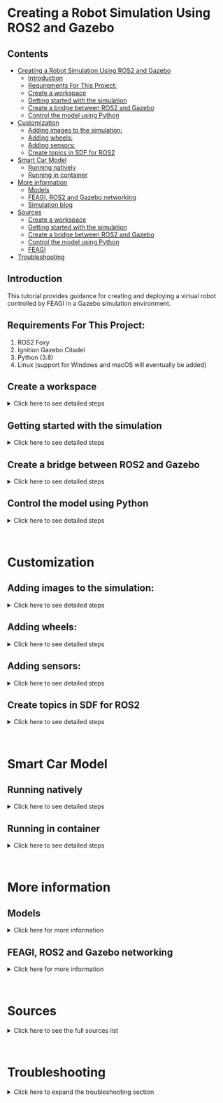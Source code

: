 # Creating a Robot Simulation Using ROS2 and Gazebo

## Contents
- [Creating a Robot Simulation Using ROS2 and Gazebo](#creating-a-robot-simulation-using-ros2-and-gazebo)
  * [Introduction](#introduction)
  * [Requirements For This Project:](#requirements-for-this-project-)
  * [Create a workspace](#create-a-workspace)
  * [Getting started with the simulation](#getting-started-with-the-simulation)
  * [Create a bridge between ROS2 and Gazebo](#create-a-bridge-between-ros2-and-gazebo)
  * [Control the model using Python](#control-the-model-using-python)
- [Customization](#customization)
  * [Adding images to the simulation:](#adding-images-to-the-simulation-)
  * [Adding wheels:](#adding-wheels-)
  * [Adding sensors:](#adding-sensors-)
  * [Create topics in SDF for ROS2](#create-topics-in-sdf-for-ros2)
- [Smart Car Model](#smart-car-model)
  * [Running natively](#running-natively)
  * [Running in container](#running-in-container)
- [More information](#more-information)
  * [Models](#models)
  * [FEAGI, ROS2 and Gazebo networking](#feagi--ros2-and-gazebo-networking)
  * [Simulation blog](#simulation-blog)
- [Sources](#sources)
  * [Create a workspace](#create-a-workspace-1)
  * [Getting started with the simulation](#getting-started-with-the-simulation-1)
  * [Create a bridge between ROS2 and Gazebo](#create-a-bridge-between-ros2-and-gazebo-1)
  * [Control the model using Python](#control-the-model-using-python-1)
  * [FEAGI](#feagi)
- [Troubleshooting](#troubleshooting)

## Introduction
This tutorial provides guidance for creating and deploying a virtual robot controlled by FEAGI in a Gazebo simulation environment. 

## Requirements For This Project:
1. ROS2 Foxy
2. Ignition Gazebo Citadel
3. Python (3.8)
4. Linux (support for Windows and macOS will eventually be added)

## Create a workspace
<details>
<summary> Click here to see detailed steps </summary>

 1. `source /opt/ros/foxy/setup.bash`
 2. `mkdir -p my_first_ws/src`
 3. `cd my_first_ws/src`
 4. `ros2 pkg create --build-type ament_python my_first_robot`
 5. `cd my_first_robot/`
 6. `cd my_first_robot/` (again)
 7. `touch helloworld_test.py`
 8. `chmod a+x helloworld_test.py`
 9. Paste the following in `helloworld_test.py`:
    
    ```
    import rclpy
    from rclpy.node import Node
    from std_msgs.msg import String
    
    
    class MinimalPublisher(Node):
    
        def __init__(self):
            super().__init__('minimal_publisher')
            self.publisher_ = self.create_publisher(String, 'topic', 10)
            timer_period = 0.5  # seconds
            self.timer = self.create_timer(timer_period, self.timer_callback)
            self.i = 0
    
        def timer_callback(self):
            msg = String()
            msg.data = 'Hello World: %d' % self.i
            self.publisher_.publish(msg)
            self.get_logger().info('Publishing: "%s"' % msg.data)
            self.i += 1
    
    
    def main(args=None):
        rclpy.init(args=args)
    
        minimal_publisher = MinimalPublisher()
    
        rclpy.spin(minimal_publisher)
    
        # Destroy the node explicitly
        # (optional - otherwise it will be done automatically
        # when the garbage collector destroys the node object)
        minimal_publisher.destroy_node()
        rclpy.shutdown()
    
    
    if __name__ == '__main__':
        main()
    ```

 10. Update `package.xml` by pasting the following under `<license>TODO: License declaration</license>`:

      ```
      <exec_depend>rclpy</exec_depend>
      <exec_depend>std_msgs</exec_depend>
      ```
      
      `package.xml` should look like this:
      ```
      <?xml version="1.0"?>
      <?xml-model href="http://download.ros.org/schema/package_format3.xsd" schematypens="http://www.w3.org/2001/XMLSchema"?>
      <package format="3">
        <name>my_first_robot</name>
        <version>0.0.0</version>
        <description>TODO: Package description</description>
        <maintainer email="your_email">you</maintainer>
        <license>TODO: License declaration</license>
      
        <exec_depend>rclpy</exec_depend>
        <exec_depend>std_msgs</exec_depend>
      
        <test_depend>ament_copyright</test_depend>
        <test_depend>ament_flake8</test_depend>
        <test_depend>ament_pep257</test_depend>
        <test_depend>python3-pytest</test_depend>
      
        <export>
          <build_type>ament_python</build_type>
        </export>
      </package>
      ```
    
 11. Add the following to `setup.py`:
      ```
          entry_points={
              'console_scripts': [
                  'hello_world = my_first_robot.helloworld_test:main',
              ],
      ```
      
      `setup.py` should look like this:

      ```
      from setuptools import setup
      
      package_name = 'my_first_robot'
      
      setup(
          name=package_name,
          version='0.0.0',
          packages=[package_name],
          data_files=[
              ('share/ament_index/resource_index/packages',
                  ['resource/' + package_name]),
              ('share/' + package_name, ['package.xml']),
          ],
          install_requires=['setuptools'],
          zip_safe=True,
          maintainer='you',
          maintainer_email='your email',
          description='TODO: Package description',
          license='TODO: License declaration',
          tests_require=['pytest'],
          entry_points={
              'console_scripts': [
                  'hello_world = my_first_robot.helloworld_test:main',
              ],
          },
      )
      
      ```

 12. Add the following to `setup.cfg` if it is not present:

      ```
      [develop]
      script-dir=$base/lib/my_first_robot
      [install]
      install-scripts=$base/lib/my_first_robot
      ```
    
 13. `colcon build --symlink-install`
 14. `source install/setup.bash`
 15. `ros2 run my_first_robot hello_world`
</details>

## Getting started with the simulation
<details>
<summary> Click here to see detailed steps </summary>

There are two important aspects of an SDF file: the world and the model. The world is the enviroment you created for the model, which is a robotic car in this example.

To learn more about creating Gazebo worlds and models, visit the following resources:

1. [World](https://ignitionrobotics.org/docs/citadel/sdf_worlds)
2. [Model](https://ignitionrobotics.org/docs/citadel/building_robot)

To start with create your own robot inside your workspace:
1. `cd ~/my_first_ws/src/my_first_robot`
2. `mkdir -p models/SDF`
3. `cd ~/my_first_ws/src/my_first_robot/models/SDF/`
4. `touch my_model.sdf`
5. Paste this under left wheel joint:
    ```
                    <plugin
                          filename="ignition-gazebo-joint-position-controller-system"
                          name="ignition::gazebo::systems::JointPositionController">
                          <joint_name>left_wheel_joint</joint_name>
                          <topic>left_wheel_joint</topic>
                    </plugin>
    ```
6. Paste this under right wheel joint:
    ```
                    <plugin
                          filename="ignition-gazebo-joint-position-controller-system"
                          name="ignition::gazebo::systems::JointPositionController">
                          <joint_name>right_wheel_joint</joint_name>
                          <topic>right_wheel_joint</topic>
                    </plugin>
    ```
7. `ign gazebo -r my_model.sdf`
8. Open the "Joint Position Controller" by clicking the icon shown in the following image:

    ![image](_static/location_three_dots.png)

9. Click on "vehicle_blue"

    ![image](_static/click_blue.png)

10. Ensure clicking on "vehicle_blue" produces a window similar to the following:

    ![image](_static/joint_controller_dsplay.png)
</details>

## Create a bridge between ROS2 and Gazebo
<details>
<summary> Click here to see detailed steps </summary>

 1. `cd ~/my_first_ws/src/my_first_robot`
 2. `mkdir launch`
 3. `touch first_robot.launch.py`
 4. `touch ign_gazebo.launch.py`
 5. Paste the following code into `ign_gazebo.launch.py`:
    ```
    # Copyright 2020 Open Source Robotics Foundation, Inc.
    #
    # Licensed under the Apache License, Version 2.0 (the "License");
    # you may not use this file except in compliance with the License.
    # You may obtain a copy of the License at
    #
    #     http://www.apache.org/licenses/LICENSE-2.0
    #
    # Unless required by applicable law or agreed to in writing, software
    # distributed under the License is distributed on an "AS IS" BASIS,
    # WITHOUT WARRANTIES OR CONDITIONS OF ANY KIND, either express or implied.
    # See the License for the specific language governing permissions and
    # limitations under the License.

    """Launch Ignition Gazebo with command line arguments."""

    from os import environ

    from launch import LaunchDescription
    from launch.actions import DeclareLaunchArgument
    from launch.actions import ExecuteProcess
    from launch.substitutions import LaunchConfiguration


    def generate_launch_description():
        env = {'IGN_GAZEBO_SYSTEM_PLUGIN_PATH':
              ':'.join([environ.get('IGN_GAZEBO_SYSTEM_PLUGIN_PATH', default=''),
                        environ.get('LD_LIBRARY_PATH', default='')])}

        return LaunchDescription([
            DeclareLaunchArgument('ign_args', default_value='',
                                  description='Arguments to be passed to Ignition Gazebo'),
            ExecuteProcess(
                cmd=['ign gazebo',
                    LaunchConfiguration('ign_args'),
                    ],
                output='screen',
                additional_env=env,
                shell=True
            )
        ])

    ```
6. Paste the following into `first_robot.launch.py`:
    ```
    import os

    from ament_index_python.packages import get_package_share_directory

    from launch import LaunchDescription
    from launch.actions import IncludeLaunchDescription
    from launch.launch_description_sources import PythonLaunchDescriptionSource

    from launch_ros.actions import Node


    def generate_launch_description():
        pkg_ros_ign_gazebo = get_package_share_directory('my_first_robot')

        ign_gazebo = IncludeLaunchDescription(
            PythonLaunchDescriptionSource(
                os.path.join(pkg_ros_ign_gazebo, 'launch', 'ign_gazebo.launch.py')),
            launch_arguments={
                'ign_args': '-r models/SDF/my_model.sdf'
            }.items(),
        )

        # Bridge
        bridge = Node(
            package='ros_ign_bridge',
            executable='parameter_bridge',
            arguments=['/left_wheel_joint@std_msgs/msg/Float64@ignition.msgs.Double',
                      '/right_wheel_joint@std_msgs/msg/Float64@ignition.msgs.Double',
                      ],
            output='screen'
        )

        return LaunchDescription([
            ign_gazebo,
            bridge,
        ])


    ```
7. `cd ~/my_first_ws/src/my_first_robot`
8. `touch CMakeLists.txt`
9. Paste the following into `CMakeLists.txt`:
    ```
    cmake_minimum_required(VERSION 3.5)

    project(my_first_robot)

    find_package(ament_cmake REQUIRED)

    install(
      DIRECTORY
        launch/
      DESTINATION share/${PROJECT_NAME}/launch
    )

    install(
      DIRECTORY
        models/
      DESTINATION share/${PROJECT_NAME}/models
    )

    ament_package()
    ```

10. Update `package.xml` with the following under `<license>`:
    ```
    <buildtool_depend>ament_cmake</buildtool_depend>
    <buildtool_depend>ament_cmake_python</buildtool_depend>

      <!-- Edifice -->
      <exec_depend condition="$IGNITION_VERSION == edifice">ignition-gazebo5</exec_depend>
      <!-- Dome -->
      <exec_depend condition="$IGNITION_VERSION == dome">ignition-gazebo4</exec_depend>
      <!-- Citadel (default) -->
      <exec_depend condition="$IGNITION_VERSION == citadel">ignition-gazebo3</exec_depend>
      <exec_depend condition="$IGNITION_VERSION == ''">ignition-gazebo3</exec_depend>

    ```
11. Add these lines under `<exec_depend>` (in `package.xml`):
    ```
      <exec_depend>ros_ign_bridge</exec_depend>
      <exec_depend>ros_ign_gazebo</exec_depend>
    ```

12. Add these lines above `<export>` (in `package.xml`):
    ```
      <depend condition="$IGNITION_VERSION == citadel">ignition-msgs5</depend>
      <depend condition="$IGNITION_VERSION == citadel">ignition-transport8</depend>
    ```
13. Swap `<build_type>ament_python</build_type>` with `<build_type>ament_cmake</build_type>` (in `package.xml`).
14. `sudo rm -R install/ log/ build/`
15. `colcon build --symlink-install`
16. `source install/setup.bash`
17. `ros2 launch my_first_robot first_robot.launch.py`
18. Open a new terminal and run `source install/setup.bash`
19. `ros2 topic list`    

The output of the previous command should be similar to:    

```
/left_wheel_joint
/parameter_events
/right_wheel_joint
/rosout
```
</details>

## Control the model using Python
<details>
<summary> Click here to see detailed steps </summary>

1. `cd ~/my_first_ws/src/my_first_robot`
2. Paste the following inside `helloworld_test.py`:
    ```
    #!/usr/bin/env python3

    import sys
    import time
    import geometry_msgs.msg
    import std_msgs.msg
    import rclpy

    rclpy.init()
    node = rclpy.create_node('test')
    left = node.create_publisher(std_msgs.msg.Float64, '/left_wheel_joint', 10)
    right = node.create_publisher(std_msgs.msg.Float64, '/right_wheel_joint', 10)
    global bank_number
    bank_number = float(0) ## Holds the total value


    def move_wheels(random_number):
        global bank_number
        value = std_msgs.msg.Float64()
        value.data = float(random_number)
        hold_number = bank_number
        for x in range(int(random_number)):
            hold_number += 1
            value.data = float(hold_number)
            right.publish(value)
            left.publish(value)

    if __name__ == '__main__':
        while True:
            print("Please put your input between 0 to 100")
            value = input()
            move_wheels(float(value))
    ```
3. In one terminal, enter: `ros2 launch my_first_robot first_robot.launch.py`
4. In a different terminal, enter: `ros2 run my_first_robot helloworld_test.py`, then enter `5`. 

The robot should move forward and backward indefinitely due to the lack of mass and friction parameters defined in the SDF file.
</details>

&nbsp;
# Customization
## Adding images to the simulation:
<details>
  <summary>Click here to see detailed steps</summary>

Gazebo is using `<material><pbr><metal></metal></pbr></material>` tags to facilitate adding images. See the example from our current file:
```
          <material>
            <ambient>0.8 0.8 0.8 1</ambient>
            <diffuse>0.8 0.8 0.8 1</diffuse>
            <specular>1 0.8 0.8 1</specular>
            <pbr>
                <metal>
                  <albedo_map>floor.png</albedo_map>
                  <normal_map>floor.png</normal_map>
                </metal>
            </pbr>
          </material>
```
If you want to add your image, be sure to use the `<material><pbr></pbr></material>` in the same folder as your SDF file. For example,
the image (`floor.png`) is located in `/freenove_4wd_car_description/models/sdf/` (where the SDF file is stored). 
</details>

## Adding wheels:
<details>
  <summary>Click here to see detailed steps</summary>
The existing model uses four wheels: front_left, front_right, rear_left, and rear_right, which correspond to /M0, /M1, /M2, and /M3 ROS2 topics.
Those wheels are made from the [Getting started with the simulation](#getting-started-with-the-simulation) tutorial.

So this plugin allows you to connect with ROS2 from ignition. This will display the output of motor from ignition on ROS2 topic list.


So, to add the plugin on each of the wheel using this sample:
```
    <plugin
          filename="ignition-gazebo-joint-position-controller-system"
          name="ignition::gazebo::systems::JointPositionController">
          <joint_name>your_joint_name</joint_name>
                <topic>your_custom_topic</topic>
    </plugin>
```

There is also some extra information on  [Parameters](https://ignitionrobotics.org/api/gazebo/4.1/classignition_1_1gazebo_1_1systems_1_1JointController.html#System-Parameters)

Here is the example of what is being used in our file:
```
    <!--M3 topic-->
    <plugin
          filename="ignition-gazebo-joint-position-controller-system"
          name="ignition::gazebo::systems::JointPositionController">
          <joint_name>rear_right_wheel_joint</joint_name>
                <topic>M3</topic>
    </plugin>
```
Under the `rear_right_wheel_joint` joint. This allows me to assign the plugin on one joint for IGN so IGN can let ros2 know where to control.
This plugin needs a `<joint_name></joint_name>` where you can find your `<joint></joint>` in your SDF file. 
</details>

## Adding sensors:
<details>
  <summary>Click here to see detailed steps</summary>

  **Ultrasonic**: range is 2 cm - 400 cm (0.02 m - 4 m)
  ![image](_static/gazebo_rviz.png)
    
  ![image](_static/gazebo_rviz2.png)

  **Infrared**: left, middle, and right (`/IR0, /IR1, and /IR2` topics in ROS2)

  ![image](_static/IR_location_noarrows.png)


 ![image](_static/IR_location.png)

</details>

## Create topics in SDF for ROS2
<details>
  <summary>Click here to see detailed steps</summary>

 To create a topic for ROS2 in SDF, add the `<topic></topic>` parameter (specify a name for the topic) inside `<sensor></sensor>` or `<plugin></plugin>`.
 
**Example**: `ultrasonic0` inside `<sensor>`:
```
      <sensor name='gpu_lidar' type='gpu_lidar'>
          <always_on>1</always_on>
          <visualize>true</visualize>
          <topic>ultrasonic0</topic>
          <update_rate>10</update_rate>
          <lidar>
              <scan>
                  <vertical>
                    <samples>5</samples>
                    <resolution>1</resolution>
                    <min_angle>0.00</min_angle>
                    <max_angle>0.25</max_angle>
                  </vertical>
              </scan>
          <range>
            <min>0.120000</min>
            <max>4</max>
            <resolution>0.015000</resolution>
          </range>
          <noise>
            <type>gaussian</type>
            <mean>0.0</mean>
            <stddev>0.01</stddev>
          </noise>
        </lidar>
          <plugin
            filename="libRosIgnPointCloud.so"
            name="ros_ign_point_cloud::PointCloud">
            <namespace>freenove_smart_car</namespace>
            <topic>pc2</topic>
            <frame_id>/sensor</frame_id>
          </plugin>
    </sensor>
```
</details>

&nbsp;
# Smart Car Model 
## Running natively
<details>
  <summary>Click here to see detailed steps</summary>

1. Navigate to `freenove_4wd_car_description/`
2. `source /opt/ros/foxy/setup.bash`
3. `colcon build`
4. `source install/setup.bash`
5. `ros2 launch freenove_4wd_car_description freenove_smart_car.launch.py`

To control using Python, run the following commands in a new terminal:
1. Navigate to `freenove_4wd_car_description/`
2. `source install/setup.bash`
3. `ros2 run freenove_4wd_car_description controller.py`
<!-- does this need to include steps for starting FEAGI to communicate w/ the controller? -->
    ![demo](_static/robot_running.gif)
</details>

## Running in container
<details>
  <summary>Click here to see detailed steps</summary>

1. Navigate to `/feagi-core/docker/`
2. `docker-compose -f feagi.yml build --no-cache`
3. `docker-compose -f feagi.yml up`
4. [Open this link](http://127.0.0.1:6080/) to connect to the container using VNC
5. Open terminal inside the container and run: `./setup_simulation.sh`
![demo_docker](_static/docker_display.gif)
</details>

&nbsp;
# More information
## Models
<details>
  <summary>Click here for more information</summary>

This model was designed to functionally resemble the [Freenove 4wd smart car](https://www.amazon.com/Freenove-Raspberry-Tracking-Avoidance-Ultrasonic/dp/B07YD2LT9D). This robot has 3 infrared sensors, an ultrasonic sensor (HC-SR04), two servos and four wheels.
            
![136081103-f7f106e7-5e22-4b15-b3e9-cbfbc75b89fd(1)](_static/pretty_robot.png)

</details>

## FEAGI, ROS2 and Gazebo networking
<details>
  <summary>Click here for more information</summary>

ROS2 and Gazebo communicate with FEAGI using asynchronous messaging defined in `controller.py` and `router.py`. Data transmission between Gazebo and ROS2 is defined in the launch file.
The following diagram illustrates how the services are connected:
![image](_static/FEAGI_diagram.png)

## Simulation blog
[More detail here](freenove_4wd_car_description/simulation-blog.md)
</details>

&nbsp;
# Sources
<details>
<summary>Click here to see the full sources list</summary>

## Create a workspace
1. [Creating your first ROS 2 package using Foxy](https://docs.ros.org/en/foxy/Tutorials/Creating-Your-First-ROS2-Package.html)
2. [Writing a simple publisher and subscriber (Python)](https://docs.ros.org/en/foxy/Tutorials/Writing-A-Simple-Py-Publisher-And-Subscriber.html)
3. [Create a ROS2 package for Both Python and Cpp Nodes](https://roboticsbackend.com/ros2-package-for-both-python-and-cpp-nodes/)

## Getting started with the simulation
1. [SDF world](https://ignitionrobotics.org/docs/citadel/sdf_worlds)
2. [SDF model](https://ignitionrobotics.org/docs/citadel/building_robot)
3. [Plugins for Foxy](https://github.com/ignitionrobotics/ros_ign/tree/foxy/ros_ign_gazebo_demos)
4. [Basic launch file on ROS2](https://docs.ros.org/en/foxy/Tutorials/Launch-Files/Creating-Launch-Files.html)
5. [List of detailed plugins](https://ignitionrobotics.org/api/gazebo/4.1/namespaceignition_1_1gazebo_1_1systems.html)

## Create a bridge between ROS2 and Gazebo
1. [Basic launch file on ROS2](https://docs.ros.org/en/foxy/Tutorials/Launch-Files/Creating-Launch-Files.html)
2. [ROS2 data type list](https://github.com/ros2/common_interfaces/tree/foxy)
3. [IGN Citadel data type list](https://ignitionrobotics.org/api/msgs/1.0/namespaceignition_1_1msgs.html) 

## Control the model using Python
1. [Writing a simple publisher and subscriber (Python)](https://docs.ros.org/en/foxy/Tutorials/Writing-A-Simple-Py-Publisher-And-Subscriber.html)
2. [Python3](https://www.w3schools.com/python/)
3. [Ign topics](https://ignitionrobotics.org/docs/citadel/moving_robot)

## FEAGI
1. [More information about FEAGI](https://github.com/feagi/feagi-core)

</details>

&nbsp;
# Troubleshooting
<details>
<summary>Click here to expand the troubleshooting section</summary>

**Problem #1**: My changes did not update in my ROS2 project.


**Solution #1**: Did you run `colcon build --symlink-install`? This would have allowed you to have it updated automatically after you saved the changes.

**Problem #2**: I don't want to use a container. How do I run FEAGI with the Freenove smart car model on my local machine?

**Solution #2**: 
1. Navigate to `feagi-core/src/`.
2. Open `feagi_configuration.ini`.
3. Change the line below:
    ```
    sensory_router_ip = ros_gazebo
    ```
    to    
    ```
    sensory_router_ip = 127.0.0.1
    ```
4. Save the change.

5. Navigate to `feagi-core/third_party/gazebo/smart_car/freenove_4wd_car_description/src/`
6. Open `configuration.py`.
7. Replace
    ```
        "feagi_ip": "feagi",
    ```
    with
    ```
        "feagi_ip": "127.0.0.1",
    ```
8. Save the change.
</details>
